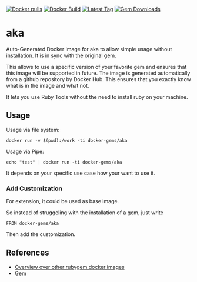 [![Docker pulls](https://img.shields.io/docker/pulls/rubygem/aka.svg)](https://hub.docker.com/r/rubygem/aka/)
[![Docker Build](https://img.shields.io/docker/automated/rubygem/aka.svg)](https://hub.docker.com/r/rubygem/aka/)
[![Latest Tag](https://img.shields.io/github/tag/docker-rubygem/aka.svg)](https://hub.docker.com/r/rubygem/aka/)
[![Gem Downloads](https://img.shields.io/gem/dt/aka.svg)](https://rubygems.org/gems/aka/)
# aka

Auto-Generated Docker image for aka to allow simple usage without installation.
It is in sync with the original gem.

This allows to use a specific version of your favorite gem and ensures that this image will be supported in future.
The image is generated automatically from a github repository by Docker Hub.
This ensures that you exactly know what is in the image and what not.

It lets you use Ruby Tools without the need to install ruby on your machine.

## Usage

Usage via file system:

`docker run -v $(pwd):/work -ti docker-gems/aka`

Usage via Pipe:

`echo "test" | docker run -ti docker-gems/aka`

It depends on your specific use case how your want to use it.

### Add Customization

For extension, it could be used as base image.

So instead of struggeling with the installation of a gem, just write

`FROM docker-gems/aka`

Then add the customization.

## References

 - [Overview over other rubygem docker images](https://github.com/thinkbot/docker-rubygem)
 - [Gem](https://rubygems.org/gems/aka/)
